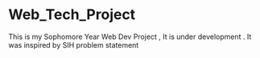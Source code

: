 # Web_Tech_Project
This is my Sophomore Year Web Dev Project , It is under development . It was inspired by  SIH problem statement 
